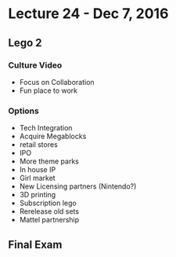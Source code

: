 # Lecture 24 - Dec 7, 2016

## Lego 2

### Culture Video
* Focus on Collaboration
* Fun place to work

### Options
* Tech Integration
* Acquire Megablocks
* retail stores
* IPO
* More theme parks
* In house IP
* Girl market
* New Licensing partners (Nintendo?)
* 3D printing
* Subscription lego
* Rerelease old sets
* Mattel partnership

## Final Exam
